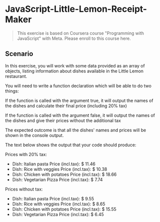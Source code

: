 # JavaScript-Little-Lemon-Receipt-Maker

> This exercise is based on Coursera course "Programming with JavaScript" with Meta. Please enroll to this course here.
> 

## Scenario

In this exercise, you will work with some data provided as an array of objects, listing information about dishes available in the Little Lemon restaurant.

You will need to write a function declaration which will be able to do two things:

If the function is called with the argument true, it will output the names of the dishes and calculate their final price (including 20% tax)

If the function is called with the argument false, it will output the names of the dishes and give their prices without the additional tax

The expected outcome is that all the dishes' names and prices will be shown in the console output.

The text below shows the output that your code should produce:

Prices with 20% tax:
* Dish: Italian pasta Price (incl.tax): $ 11.46
* Dish: Rice with veggies Price (incl.tax): $ 10.38
* Dish: Chicken with potatoes Price (incl.tax): $ 18.66
* Dish: Vegetarian Pizza Price (incl.tax): $ 7.74

Prices without tax:
* Dish: Italian pasta Price (incl.tax): $ 9.55
* Dish: Rice with veggies Price (incl.tax): $ 8.65
* Dish: Chicken with potatoes Price (incl.tax): $ 15.55
* Dish: Vegetarian Pizza Price (incl.tax): $ 6.45
